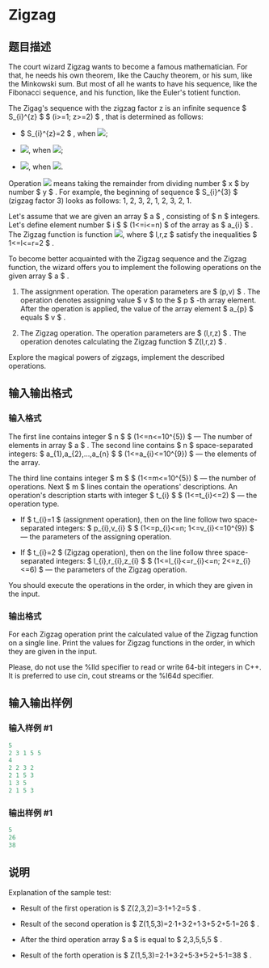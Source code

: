 # Zigzag

## 题目描述

The court wizard Zigzag wants to become a famous mathematician. For that, he needs his own theorem, like the Cauchy theorem, or his sum, like the Minkowski sum. But most of all he wants to have his sequence, like the Fibonacci sequence, and his function, like the Euler's totient function.

The Zigag's sequence with the zigzag factor z is an infinite sequence $ S_{i}^{z} $ $ (i>=1; z>=2) $ , that is determined as follows:

- $ S_{i}^{z}=2 $ , when ![](https://cdn.luogu.com.cn/upload/vjudge_pic/CF228D/1fc56311cea86788c18234c599c8f92cc5ebba9d.png);

- ![](https://cdn.luogu.com.cn/upload/vjudge_pic/CF228D/ad97d919418272cb1cdb46ba452989798e6974e7.png), when ![](https://cdn.luogu.com.cn/upload/vjudge_pic/CF228D/6179730a0df51ee18bdf9ecd603e5b64dcb3420e.png);

- ![](https://cdn.luogu.com.cn/upload/vjudge_pic/CF228D/f8beda00fdbd6f880a0d5b94505438316b9375d8.png), when ![](https://cdn.luogu.com.cn/upload/vjudge_pic/CF228D/d06cbc7d8f16f69377c086d5016a206ef49a583c.png).

Operation ![](https://cdn.luogu.com.cn/upload/vjudge_pic/CF228D/cb1d84ad58154eb7ea26b65d1ae0039570db9bb6.png) means taking the remainder from dividing number $ x $ by number $ y $ . For example, the beginning of sequence $ S_{i}^{3} $ (zigzag factor 3) looks as follows: 1, 2, 3, 2, 1, 2, 3, 2, 1.

Let's assume that we are given an array $ a $ , consisting of $ n $ integers. Let's define element number $ i $ $ (1<=i<=n) $ of the array as $ a_{i} $ . The Zigzag function is function ![](https://cdn.luogu.com.cn/upload/vjudge_pic/CF228D/dacb3dbde26850605897345a1babcd064176c50b.png), where $ l,r,z $ satisfy the inequalities $ 1<=l<=r=2 $ .

To become better acquainted with the Zigzag sequence and the Zigzag function, the wizard offers you to implement the following operations on the given array $ a $ .

1. The assignment operation. The operation parameters are $ (p,v) $ . The operation denotes assigning value $ v $ to the $ p $ -th array element. After the operation is applied, the value of the array element $ a_{p} $ equals $ v $ .

2. The Zigzag operation. The operation parameters are $ (l,r,z) $ . The operation denotes calculating the Zigzag function $ Z(l,r,z) $ .

Explore the magical powers of zigzags, implement the described operations.

## 输入输出格式

### 输入格式

The first line contains integer $ n $ $ (1<=n<=10^{5}) $ — The number of elements in array $ a $ . The second line contains $ n $ space-separated integers: $ a_{1},a_{2},...,a_{n} $ $ (1<=a_{i}<=10^{9}) $ — the elements of the array.

The third line contains integer $ m $ $ (1<=m<=10^{5}) $ — the number of operations. Next $ m $ lines contain the operations' descriptions. An operation's description starts with integer $ t_{i} $ $ (1<=t_{i}<=2) $ — the operation type.

- If $ t_{i}=1 $ (assignment operation), then on the line follow two space-separated integers: $ p_{i},v_{i} $ $ (1<=p_{i}<=n; 1<=v_{i}<=10^{9}) $ — the parameters of the assigning operation.

- If $ t_{i}=2 $ (Zigzag operation), then on the line follow three space-separated integers: $ l_{i},r_{i},z_{i} $ $ (1<=l_{i}<=r_{i}<=n; 2<=z_{i}<=6) $ — the parameters of the Zigzag operation.

You should execute the operations in the order, in which they are given in the input.

### 输出格式

For each Zigzag operation print the calculated value of the Zigzag function on a single line. Print the values for Zigzag functions in the order, in which they are given in the input.

Please, do not use the %lld specifier to read or write 64-bit integers in С++. It is preferred to use cin, cout streams or the %I64d specifier.

## 输入输出样例

### 输入样例 #1

```cpp
5
2 3 1 5 5
4
2 2 3 2
2 1 5 3
1 3 5
2 1 5 3

```
### 输出样例 #1

```cpp
5
26
38

```
## 说明

Explanation of the sample test:

- Result of the first operation is $ Z(2,3,2)=3·1+1·2=5 $ .

- Result of the second operation is $ Z(1,5,3)=2·1+3·2+1·3+5·2+5·1=26 $ .

- After the third operation array $ a $ is equal to $ 2,3,5,5,5 $ .

- Result of the forth operation is $ Z(1,5,3)=2·1+3·2+5·3+5·2+5·1=38 $ .

